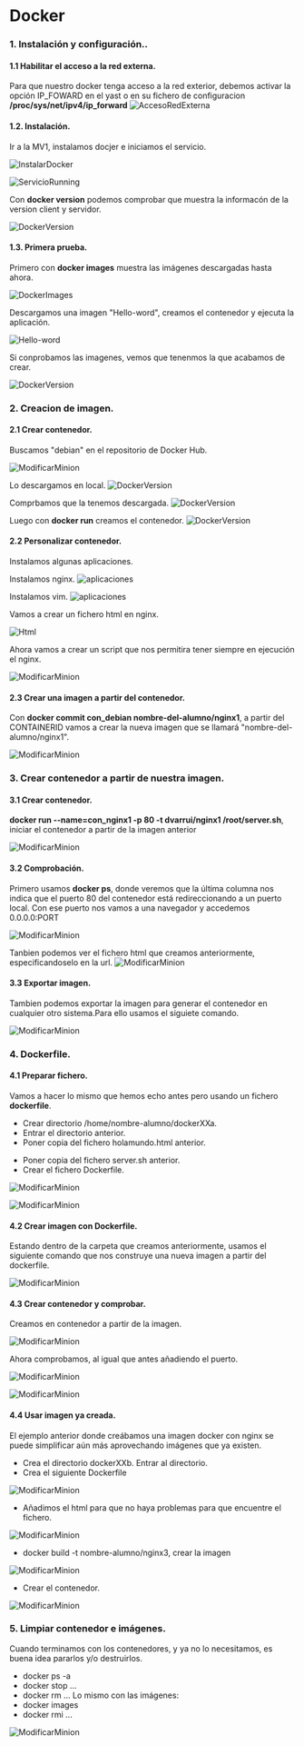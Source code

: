 # Docker

### 1. Instalación y configuración..
#### 1.1 Habilitar el acceso a la red externa.
Para que nuestro docker tenga acceso a la red exterior, debemos activar la opción IP_FOWARD en el yast o en su fichero de configuracion **/proc/sys/net/ipv4/ip_forward**
![AccesoRedExterna](./img/01.png)

#### 1.2. Instalación.
Ir a la MV1, instalamos docjer e iniciamos el servicio.

![InstalarDocker](./img/02.png)

![ServicioRunning](./img/03.png)


Con **docker version** podemos comprobar que muestra la informacón de la version client y servidor.

 ![DockerVersion](./img/04.png)

#### 1.3. Primera prueba.

Primero con **docker images** muestra las imágenes descargadas hasta ahora.

![DockerImages](./img/05.png)

Descargamos una imagen "Hello-word", creamos el contenedor y ejecuta la aplicación.

![Hello-word](./img/06.png)

Si conprobamos las imagenes, vemos que tenenmos la que acabamos de crear.

![DockerVersion](./img/07.png)



### 2. Creacion de imagen.
#### 2.1 Crear contenedor.

Buscamos "debian" en el repositorio de Docker Hub.

![ModificarMinion](./img/08.png)

Lo descargamos en local.
![DockerVersion](./img/09.png)

Comprbamos que la tenemos descargada.
![DockerVersion](./img/10.png)


Luego con **docker run** creamos el contenedor.
![DockerVersion](./img/11.png)


#### 2.2 Personalizar contenedor.
Instalamos algunas aplicaciones.

Instalamos nginx.
![aplicaciones](./img/14.png)

Instalamos vim.
![aplicaciones](./img/15.png)

Vamos a crear un fichero html en nginx.

![Html](./img/17.png)

Ahora vamos a crear un script que nos permitira tener siempre en ejecución el nginx.

![ModificarMinion](./img/22.png)

#### 2.3 Crear una imagen a partir del contenedor.
Con **docker commit con_debian nombre-del-alumno/nginx1**, a partir del CONTAINERID vamos a crear la nueva imagen que se llamará "nombre-del-alumno/nginx1".

![ModificarMinion](./img/23.png)

### 3. Crear contenedor a partir de nuestra imagen.
#### 3.1 Crear contenedor.
**docker run --name=con_nginx1 -p 80 -t dvarrui/nginx1 /root/server.sh**, iniciar el contenedor a partir de la imagen anterior

![ModificarMinion](./img/25.png)

#### 3.2 Comprobación.
Primero usamos **docker ps**, donde veremos que la última columna nos indica que el puerto 80 del contenedor está redireccionando a un puerto local.
Con ese puerto nos vamos a una navegador y accedemos 0.0.0.0:PORT

![ModificarMinion](./img/27.png)

Tanbien podemos ver el fichero html que creamos anteriormente, especificandoselo en la url.
![ModificarMinion](./img/28.png)


#### 3.3 Exportar imagen.
Tambien podemos exportar la imagen para generar el contenedor en cualquier otro sistema.Para ello usamos el siguiete comando.

![ModificarMinion](./img/30.png)


### 4. Dockerfile.
#### 4.1 Preparar fichero.
Vamos a hacer lo mismo que hemos echo antes pero usando un fichero **dockerfile**.
- Crear directorio /home/nombre-alumno/dockerXXa.
- Entrar el directorio anterior.
- Poner copia del fichero holamundo.html anterior.
* Poner copia del fichero server.sh anterior.
* Crear el fichero Dockerfile.

![ModificarMinion](./img/31.png)

![ModificarMinion](./img/32.png)

#### 4.2 Crear imagen con Dockerfile.
Estando dentro de la carpeta que creamos anteriormente, usamos el siguiente comando que nos construye una nueva imagen a partir del dockerfile.

![ModificarMinion](./img/33.png)

#### 4.3 Crear contenedor y comprobar.
Creamos en contenedor a partir de la imagen.

![ModificarMinion](./img/35.png)

Ahora comprobamos, al igual que antes añadiendo el puerto.

![ModificarMinion](./img/36.png)

![ModificarMinion](./img/37.png)

#### 4.4 Usar imagen ya creada.
El ejemplo anterior donde creábamos una imagen docker con nginx se puede simplificar aún más aprovechando imágenes que ya existen.

* Crea el directorio dockerXXb. Entrar al directorio.
* Crea el siguiente Dockerfile

![ModificarMinion](./img/38.png)

* Añadimos el html para que no haya problemas para que encuentre el fichero.

![ModificarMinion](./img/40.png)

* docker build -t nombre-alumno/nginx3, crear la imagen

![ModificarMinion](./img/41.png)

* Crear el contenedor.

![ModificarMinion](./img/42.png)


### 5. Limpiar contenedor e imágenes.

Cuando terminamos con los contenedores, y ya no lo necesitamos, es buena idea pararlos y/o destruirlos.

- docker ps -a
- docker stop ...
- docker rm ... Lo mismo con las imágenes:
- docker images
- docker rmi ...

![ModificarMinion](./img/43.png)
